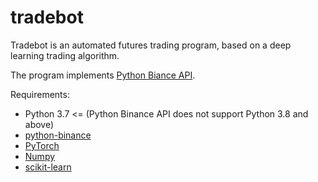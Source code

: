# tradebot

Tradebot is an automated futures trading program, based on a deep learning trading algorithm.

The program implements [Python Biance API](https://python-binance.readthedocs.io/en/latest/).

Requirements:
* Python 3.7 <= (Python Binance API does not support Python 3.8 and above)
* [python-binance](https://python-binance.readthedocs.io/en/latest/)
* [PyTorch](https://pytorch.org)
* [Numpy](https://numpy.org)
* [scikit-learn](https://scikit-learn.org/stable/)
